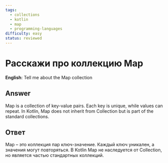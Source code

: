 ```yaml
---
tags:
  - collections
  - kotlin
  - map
  - programming-languages
difficulty: easy
status: reviewed
---
```


# Расскажи про коллекцию Map

**English**: Tell me about the Map collection

## Answer

Map is a collection of key-value pairs. Each key is unique, while values can repeat. In Kotlin, Map does not inherit from Collection but is part of the standard collections.

## Ответ

Map – это коллекция пар ключ-значение. Каждый ключ уникален, а значения могут повторяться. В Kotlin Map не наследуется от Collection, но является частью стандартных коллекций.

